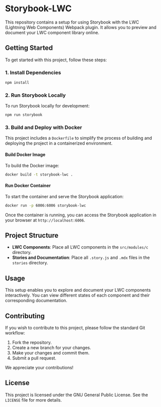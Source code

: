 # Storybook-LWC

This repository contains a setup for using Storybook with the LWC (Lightning Web Components) Webpack plugin. It allows you to preview and document your LWC component library online.

## Getting Started

To get started with this project, follow these steps:

### 1. **Install Dependencies**
   ```bash
   npm install
   ```

### 2. **Run Storybook Locally**
To run Storybook locally for development:
   ```bash
   npm run storybook
   ```

### 3. **Build and Deploy with Docker**
This project includes a `Dockerfile` to simplify the process of building and deploying the project in a containerized environment.

#### Build Docker Image
To build the Docker image:
   ```bash
   docker build -t storybook-lwc .
   ```

#### Run Docker Container
To start the container and serve the Storybook application:
   ```bash
   docker run -p 6006:6006 storybook-lwc
   ```

Once the container is running, you can access the Storybook application in your browser at `http://localhost:6006`.

## Project Structure

- **LWC Components**: Place all LWC components in the `src/modules/c` directory.
- **Stories and Documentation**: Place all `.story.js` and `.mdx` files in the `stories` directory.

## Usage

This setup enables you to explore and document your LWC components interactively. You can view different states of each component and their corresponding documentation.

## Contributing

If you wish to contribute to this project, please follow the standard Git workflow:
1. Fork the repository.
2. Create a new branch for your changes.
3. Make your changes and commit them.
4. Submit a pull request.

We appreciate your contributions!

## License

This project is licensed under the GNU General Public License. See the `LICENSE` file for more details.
